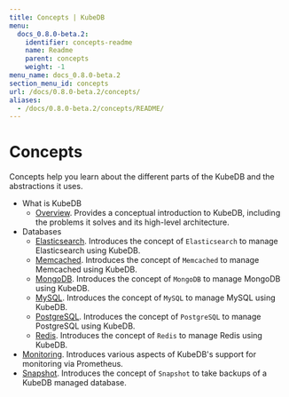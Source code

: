 ```yaml
---
title: Concepts | KubeDB
menu:
  docs_0.8.0-beta.2:
    identifier: concepts-readme
    name: Readme
    parent: concepts
    weight: -1
menu_name: docs_0.8.0-beta.2
section_menu_id: concepts
url: /docs/0.8.0-beta.2/concepts/
aliases:
  - /docs/0.8.0-beta.2/concepts/README/
---
```


# Concepts

Concepts help you learn about the different parts of the KubeDB and the abstractions it uses.

- What is KubeDB
  - [Overview](/docs/concepts/what-is-kubedb/overview.md). Provides a conceptual introduction to KubeDB, including the problems it solves and its high-level architecture.
- Databases
  - [Elasticsearch](/docs/concepts/databases/elasticsearch.md). Introduces the concept of `Elasticsearch` to manage Elasticsearch using KubeDB.
  - [Memcached](/docs/concepts/databases/memcached.md). Introduces the concept of `Memcached` to manage Memcached using KubeDB.
  - [MongoDB](/docs/concepts/databases/mongodb.md). Introduces the concept of `MongoDB` to manage MongoDB using KubeDB.
  - [MySQL](/docs/concepts/databases/mysql.md). Introduces the concept of `MySQL` to manage MySQL using KubeDB.
  - [PostgreSQL](/docs/concepts/databases/postgres.md). Introduces the concept of `PostgreSQL` to manage PostgreSQL using KubeDB.
  - [Redis](/docs/concepts/databases/redis.md). Introduces the concept of `Redis` to manage Redis using KubeDB.
- [Monitoring](/docs/concepts/monitoring.md). Introduces various aspects of KubeDB's support for monitoring via Prometheus.
- [Snapshot](/docs/concepts/snapshot.md). Introduces the concept of `Snapshot` to take backups of a KubeDB managed database.

